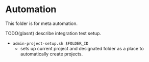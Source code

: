 # Automation

This folder is for meta automation. 

TODO(glasnt) describe integration test setup. 

* `admin-project-setup.sh $FOLDER_ID`
     - sets up current project and designated folder as a place to automatically create projects. 
     